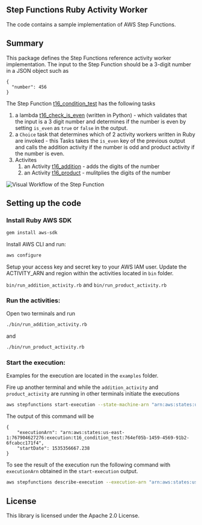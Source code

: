 ## Step Functions Ruby Activity Worker

The code contains a sample implementation of AWS Step Functions.

## Summary

This package defines the Step Functions reference activity worker implementation.
The input to the Step Function should be a 3-digit number in a JSON object such as
```
{
  "number": 456
}
```
The Step Function [t16_condition_test](https://console.aws.amazon.com/states/home?region=us-east-1#/statemachines/view/arn:aws:states:us-east-1:767904627276:stateMachine:t16_condition_test) has the following tasks 
1. a lambda [t16_check_is_even](https://console.aws.amazon.com/lambda/home?region=us-east-1#/functions/t16_check_is_even?tab=graph) (written in Python) - which validates that the input is a 3 digit number and determines if the number is even by setting `is_even` as `true` or `false` in the output.
1. a `Choice` task that determines which of 2 activity workers written in Ruby are invoked - this Tasks takes the `is_even` key of the previous output and calls the addition activity if the number is odd and product activity if the number is even.
1. Activites
	1. an Activity [t16_addition](./bin/run_addition_activity.rb) - adds the digits of the number
	1. an Activity [t16_product](./bin/run_product_activity.rb) - mulitplies the digits of the number

![Visual Workflow of the Step Function](https://s3.amazonaws.com/mingest/glen/visual_Workflow.png)


## Setting up the code

### Install Ruby AWS SDK

```bash
gem install aws-sdk
```

Install AWS CLI and run:

```bash
aws configure
```

Setup your access key and secret key to your AWS IAM user.
Update the ACTIVITY_ARN and region within the activities located in `bin` folder.

`bin/run_addition_activity.rb` and `bin/run_product_activity.rb`

### Run the activities:

Open two terminals and run

```bash
./bin/run_addition_activity.rb
```
and

```bash
./bin/run_product_activity.rb
```

### Start the execution:
Examples for the execution are located in the `examples` folder.

Fire up another terminal and while the `addition_activity` and `product_activity` are running in other terminals initiate the executions
```bash
aws stepfunctions start-execution --state-machine-arn "arn:aws:states:us-east-1:767904627276:stateMachine:t16_condition_test" --input "$(< ./examples/odd.json)"
```
The output of this command will be
```
{
    "executionArn": "arn:aws:states:us-east-1:767904627276:execution:t16_condition_test:764ef05b-1459-4569-91b2-6fcabcc171f4",
    "startDate": 1535356667.238
}
```
To see the result of the execution run the following command with `executionArn` obtained in the `start-execution` output.
```bash
aws stepfunctions describe-execution --execution-arn "arn:aws:states:us-east-1:767904627276:execution:t16_condition_test:764ef05b-1459-4569-91b2-6fcabcc171f4"
```

## License

This library is licensed under the Apache 2.0 License. 
